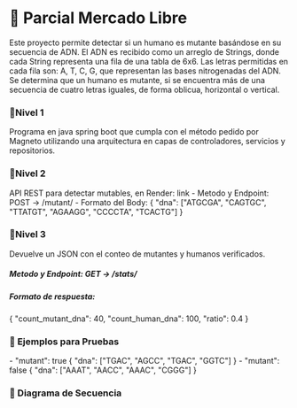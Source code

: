 <h1>📌 Parcial Mercado Libre</h1>
Este proyecto permite detectar si un humano es mutante basándose en su secuencia de ADN. El ADN es recibido como un arreglo de Strings, donde cada String representa una fila de una tabla de 6x6. Las letras permitidas en cada fila son: A, T, C, G, que representan las bases nitrogenadas del ADN. Se determina que un humano es mutante, si se encuentra más de una secuencia de cuatro letras iguales, de forma oblicua, horizontal o vertical. 

<h3>📌Nivel 1</h3>
Programa  en java spring boot que cumpla con el método pedido por Magneto utilizando una arquitectura en capas de controladores, servicios y repositorios. 

<h3>📌Nivel 2</h3>
API REST para detectar mutables, en Render: link
- Metodo y Endpoint: POST → /mutant/ 
- Formato del Body:
{ "dna": ["ATGCGA", "CAGTGC", "TTATGT", "AGAAGG", "CCCCTA", "TCACTG"] }

<h3>📌Nivel 3</h3>
Devuelve un JSON con el conteo de mutantes y humanos verificados.
<h5>Metodo y Endpoint: GET → /stats/</h5> 
<h5>Formato de respuesta:</h5>
{
  "count_mutant_dna": 40,
  "count_human_dna": 100,
  "ratio": 0.4
}

<h3>📌 Ejemplos para Pruebas</h3>
- "mutant": true
{ "dna": ["TGAC", "AGCC", "TGAC", "GGTC"] }
- "mutant": false
{ "dna": ["AAAT", "AACC", "AAAC", "CGGG"] }

<h3>📌 Diagrama de Secuencia</h3>

